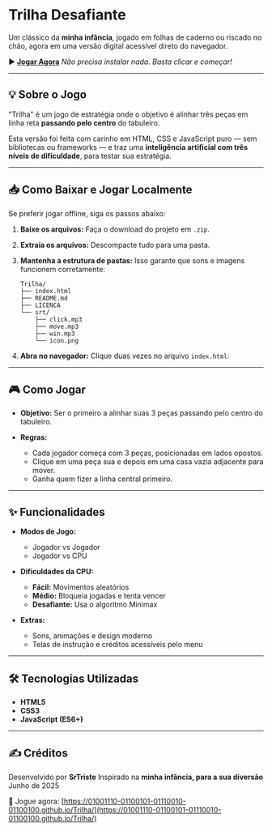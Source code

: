 # Trilha Desafiante

Um clássico da **minha infância**, jogado em folhas de caderno ou riscado no chão, agora em uma versão digital acessível direto do navegador.

**▶️ [Jogar Agora](https://01001110-01100101-01110010-01100100.github.io/Trilha/)**
*Não precisa instalar nada. Basta clicar e começar!*

---

## 💡 Sobre o Jogo

"Trilha" é um jogo de estratégia onde o objetivo é alinhar três peças em linha reta **passando pelo centro** do tabuleiro.

Esta versão foi feita com carinho em HTML, CSS e JavaScript puro — sem bibliotecas ou frameworks — e traz uma **inteligência artificial com três níveis de dificuldade**, para testar sua estratégia.

---

## 📥 Como Baixar e Jogar Localmente

Se preferir jogar offline, siga os passos abaixo:

1. **Baixe os arquivos:** Faça o download do projeto em `.zip`.
2. **Extraia os arquivos:** Descompacte tudo para uma pasta.
3. **Mantenha a estrutura de pastas:** Isso garante que sons e imagens funcionem corretamente:

   ```
   Trilha/
   ├── index.html
   ├── README.md
   ├── LICENCA
   └── srt/
       ├── click.mp3
       ├── move.mp3
       ├── win.mp3
       └── icon.png
   ```
4. **Abra no navegador:** Clique duas vezes no arquivo `index.html`.

---

## 🎮 Como Jogar

* **Objetivo:** Ser o primeiro a alinhar suas 3 peças passando pelo centro do tabuleiro.
* **Regras:**

  * Cada jogador começa com 3 peças, posicionadas em lados opostos.
  * Clique em uma peça sua e depois em uma casa vazia adjacente para mover.
  * Ganha quem fizer a linha central primeiro.

---

## ✨ Funcionalidades

* **Modos de Jogo:**

  * Jogador vs Jogador
  * Jogador vs CPU
* **Dificuldades da CPU:**

  * **Fácil:** Movimentos aleatórios
  * **Médio:** Bloqueia jogadas e tenta vencer
  * **Desafiante:** Usa o algoritmo Minimax
* **Extras:**

  * Sons, animações e design moderno
  * Telas de instrução e créditos acessíveis pelo menu

---

## 🛠️ Tecnologias Utilizadas

* **HTML5**
* **CSS3**
* **JavaScript (ES6+)**

---

## ✍️ Créditos

Desenvolvido por **SrTriste**
Inspirado na **minha infância, para a sua diversão**
Junho de 2025

🔗 Jogue agora:
[https://01001110-01100101-01110010-01100100.github.io/Trilha/](https://01001110-01100101-01110010-01100100.github.io/Trilha/)
